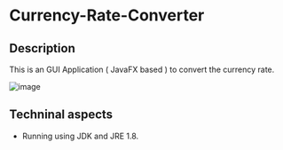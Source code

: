 # Currency-Rate-Converter

## Description

This is an GUI Application ( JavaFX based ) to convert the currency rate.


![image](https://github.com/AndreeaDraghici/Currency-Rate-Converter/assets/72825756/ffc7a5a5-5fcf-432e-bced-203905b07107)


## Techninal aspects

- Running using JDK and JRE 1.8.
